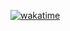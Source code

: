 [![wakatime](https://wakatime.com/badge/user/eb24d709-55ee-49b7-9dda-163e91ca2e7a.svg)](https://wakatime.com/@eb24d709-55ee-49b7-9dda-163e91ca2e7a)
